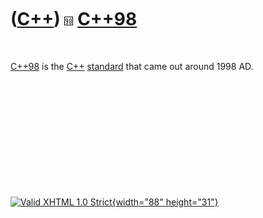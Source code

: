 



 

 

 

 

 

([C++](Cpp.htm)) ![C++98](PicCpp98.png) [C++98](Cpp98.htm)
==========================================================

 

[C++98](Cpp98.htm) is the [C++](Cpp.htm) [standard](CppStandard.htm)
that came out around 1998 AD.

 

 

 

 

 





 

[![Valid XHTML 1.0 Strict](valid-xhtml10.png){width="88"
height="31"}](http://validator.w3.org/check?uri=referer)
